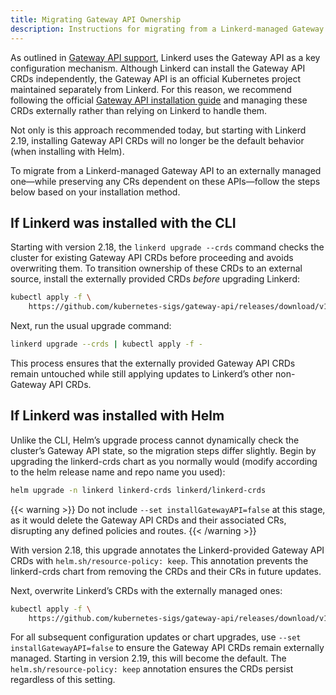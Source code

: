 ```yaml
---
title: Migrating Gateway API Ownership
description: Instructions for migrating from a Linkerd-managed Gateway API to an externally managed Gateway API, ensuring no loss of dependent CRs during the transition.
---
```


As outlined in [Gateway API support](../../features/gateway-api/), Linkerd uses
the Gateway API as a key configuration mechanism. Although Linkerd can install
the Gateway API CRDs independently, the Gateway API is an official Kubernetes
project maintained separately from Linkerd. For this reason, we recommend
following the official [Gateway API installation
guide](https://gateway-api.sigs.k8s.io/guides/#installing-gateway-api) and
managing these CRDs externally rather than relying on Linkerd to handle them.

Not only is this approach recommended today, but starting with Linkerd 2.19,
installing Gateway API CRDs will no longer be the default behavior (when
installing with Helm).

To migrate from a Linkerd-managed Gateway API to an externally managed one—while
preserving any CRs dependent on these APIs—follow the steps below based on your
installation method.

## If Linkerd was installed with the CLI

Starting with version 2.18, the `linkerd upgrade --crds` command checks the
cluster for existing Gateway API CRDs before proceeding and avoids overwriting
them. To transition ownership of these CRDs to an external source, install the
externally provided CRDs _before_ upgrading Linkerd:

```bash
kubectl apply -f \
    https://github.com/kubernetes-sigs/gateway-api/releases/download/v1.1.1/experimental-install.yaml
```

Next, run the usual upgrade command:

```bash
linkerd upgrade --crds | kubectl apply -f -
```

This process ensures that the externally provided Gateway API CRDs remain
untouched while still applying updates to Linkerd’s other non-Gateway API CRDs.

## If Linkerd was installed with Helm

Unlike the CLI, Helm’s upgrade process cannot dynamically check the cluster’s
Gateway API state, so the migration steps differ slightly. Begin by upgrading
the linkerd-crds chart as you normally would (modify according to the helm
release name and repo name you used):

```bash
helm upgrade -n linkerd linkerd-crds linkerd/linkerd-crds
```

{{< warning >}}
Do not include `--set installGatewayAPI=false` at this stage, as it would delete
the Gateway API CRDs and their associated CRs, disrupting any defined policies
and routes.
{{< /warning >}}

With version 2.18, this upgrade annotates the Linkerd-provided Gateway API CRDs
with `helm.sh/resource-policy: keep`. This annotation prevents the linkerd-crds
chart from removing the CRDs and their CRs in future updates.

Next, overwrite
Linkerd’s CRDs with the externally managed ones:

```bash
kubectl apply -f \
    https://github.com/kubernetes-sigs/gateway-api/releases/download/v1.1.1/experimental-install.yaml
```

For all subsequent configuration updates or chart upgrades, use `--set
installGatewayAPI=false` to ensure the Gateway API CRDs remain externally
managed. Starting in version 2.19, this will become the default. The
`helm.sh/resource-policy: keep` annotation ensures the CRDs persist regardless
of this setting.

